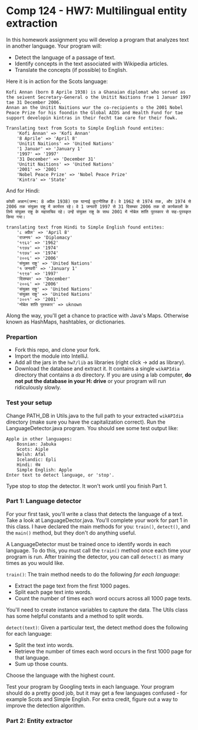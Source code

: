 Comp 124 - HW7: Multilingual entity extraction
===
In this homework assignment you will develop a program that analyzes text in another language. Your program will:

- Detect the language of a passage of text.
- Identify concepts in the text associated with Wikipedia articles.
- Translate the concepts (if possible) to English.

Here it is in action for the Scots language:

```
Kofi Annan (born 8 Aprile 1938) is a Ghanaian diplomat who served as the seivent Secretary-General o the Unitit Naitions frae 1 Januar 1997 tae 31 December 2006. 
Annan an the Unitit Naitions wur the co-recipients o the 2001 Nobel Peace Prize for his foondin the Global AIDS and Health Fund for tae support developin kintras in their fecht tae care for their fowk.

Translating text from Scots to Simple English found entites:
	'Kofi Annan' => 'Kofi Annan'
	'8 Aprile' => 'April 8'
	'Unitit Naitions' => 'United Nations'
	'1 Januar' => 'January 1'
	'1997' => '1997'
	'31 December' => 'December 31'
	'Unitit Naitions' => 'United Nations'
	'2001' => '2001'
	'Nobel Peace Prize' => 'Nobel Peace Prize'
	'Kintra' => 'State'
```

And for Hindi:
```
कोफ़ी अन्नान(जन्म: 8 अप्रैल 1938) एक घानाई कूटनीतिज्ञ हैं। वे 1962 से 1974 तक, और 1974 से 2006 तक संयुक्त राष्ट्र में कार्यरत रहे। वे 1 जनवरी 1997 से 31 दिसम्बर 2006 तक दो कार्यकालों के लिये संयुक्त राष्ट्र के महासचिव रहे। उन्हें संयुक्त राष्ट्र के साथ 2001 में नोबेल शांति पुरस्कार से सह-पुरस्कृत किया गया।

translating text from Hindi to Simple English found entites:
	'८ अप्रैल' => 'April 8'
	'राजनय' => 'Diplomacy'
	'१९६२' => '1962'
	'१९७४' => '1974'
	'१९७४' => '1974'
	'२००६' => '2006'
	'संयुक्त राष्ट्र' => 'United Nations'
	'१ जनवरी' => 'January 1'
	'१९९७' => '1997'
	'दिसम्बर' => 'December'
	'२००६' => '2006'
	'संयुक्त राष्ट्र' => 'United Nations'
	'संयुक्त राष्ट्र' => 'United Nations'
	'२००१' => '2001'
	'नोबेल शांति पुरस्कार' => uknown
```

Along the way, you'll get a chance to practice with Java's Maps. Otherwise known as HashMaps, hashtables, or dictionaries.

### Prepartion

 - Fork this repo, and clone your fork.
 - Import the module into IntelliJ.
 - Add all the jars in the `hw7/lib` as libraries (right click -> add as library).
 - Download the database and extract it. 
It contains a single `wikAPIdia` directory that contains a `db` directory. 
If you are using a lab computer, **do not put the database in your H: drive** or your program will run ridiculously slowly.

### Test your setup
 
 Change PATH_DB in Utils.java to the full path to your extracted `wikAPIdia` directory (make sure you have the capitalization correct).
 Run the LanguageDetector.java program. You should see some test output like:
 
```
Apple in other languages:
	Bosnian: Jabuka
	Scots: Aiple
	Welsh: Afal
	Icelandic: Epli
	Hindi: सेब
	Simple English: Apple
Enter text to detect language, or 'stop'.
```
Type stop to stop the detector. It won't work until you finish Part 1.
 
### Part 1: Language detector

For your first task, you'll write a class that detects the language of a text. 
Take a look at LanguageDector.java. 
You'll complete your work for part 1 in this class.
I have declared the main methods for you: `train()`, `detect()`, and the `main()` method, but they don't do anything useful.

A LanguageDetector must be trained once to identify words in each language. 
To do this, you must call the `train()` method once each time your program is run.
After training the detector, you can call `detect()` as many times as you would like.

`train()`: The train method needs to do the following *for each language*:

* Extract the page text from the first 1000 pages.
* Split each page text into words.
* Count the number of times each word occurs across all 1000 page texts.

You'll need to create instance variables to capture the data.
The Utils class has some helpful constants and a method to split words.

`detect(text)`: Given a particular text, the detect method does the following for each language: 
* Split the text into words.
* Retrieve the number of times each word occurs in the first 1000 page for that language.
* Sum up those counts.

Choose the language with the highest count. 

Test your program by Googling texts in each language.
Your program should do a pretty good job, but it may get a few languages confused - for example Scots and Simple English.
For extra credit, figure out a way to improve the detection algorithm.

### Part 2: Entity extractor



